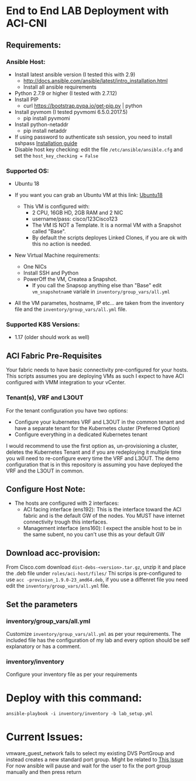 End to End LAB Deployment with ACI-CNI
======
## Requirements:
### Ansible Host:
* Install latest ansible version (I tested this with 2.9) 
  * http://docs.ansible.com/ansible/latest/intro_installation.html
  * Install all ansible requirements 
* Python 2.7.9 or higher (I tested with 2.7.12)
* Install PIP
  * curl https://bootstrap.pypa.io/get-pip.py | python
* Install pyvmom (I tested pyvmomi 6.5.0.2017.5)
  * pip install pyvmomi
* Install python-netaddr
  * pip install netaddr
* If using password to authenticate ssh session, you need to install sshpass [Installation guide](https://gist.github.com/arunoda/7790979)
* Disable host key checking:  edit the file `/etc/ansible/ansible.cfg` and set the `host_key_checking = False`
### Supported OS:
* Ubuntu 18

* If you want you can grab an Ubuntu VM at this link: [Ubuntu18](https://cisco.box.com/s/gj02ex4indch1mb7v6994cth44f76hy2)
  * This VM is configured with:
    * 2 CPU, 16GB HD, 2GB RAM and 2 NIC
    * username/pass: cisco/123Cisco123
    * The VM IS NOT a Template. It is a normal VM with a Snapshot called "Base".
    * By default the scripts deployes Linked Clones, if you are ok with this no action is needed. 

* New Virtual Machine requirements:
  * One NICs
  * Install SSH and Python
  * PowerOff the VM, Createa a Snapshot.
    * If you call the Snapsop anything else than "Base" edit `vm_snapshotnam`e variale in `inventory/group_vars/all.yml`

* All the VM parametes, hostname, IP etc... are taken from the inventory file and the `inventory/group_vars/all.yml` file.
### Supported K8S Versions:
* 1.17 (older should work as well)

## ACI Fabric Pre-Requisites
Your fabric needs to have basic connectivity pre-configured for your hosts. 
This scripts assumes you are deploying VMs as such I expect to have ACI configured with VMM integration to your vCenter. 

### Tenant(s), VRF and L3OUT
For the tenant configuration you have two options:
* Configure your kubernetes VRF and L3OUT in the common tenant and have a separate tenant for the Kubernetes cluster (Preferred Option)
* Configure everything in a dedicated Kubernetes tenant

I would recommend to use the first option as, un-provisioning a cluster, deletes the Kubernetes Tenant and if you are redeploying it multiple time you will need to re-configure every time the VRF and L3OUT. 
The demo configuration that is in this repository is assuming you have deployed the VRF and the L3OUT in common.

## Configure Host Note:


* The hosts are configured with 2 interfaces:
  * ACI facing interface (ens192): This is the interface toward the ACI fabric and is the default GW of the nodes. You MUST have internet connectivity trough this interfaces.
  * Management interface (ens160): I expect the ansible host to be in the same subent, no you can't use this as your default GW


## Download acc-provision:
From Cisco.com download `dist-debs-<version>.tar.gz`, unzip it and place the .deb file under `roles/aci-host/files/`
Thi scrips is pre-configured to use `acc -provision_1.9.0-23_amd64.deb`, if you use a diffenret file you need edit the `inventory/group_vars/all.yml` file.

## Set the parameters 
### inventory/group_vars/all.yml
Customize `inventory/group_vars/all.yml` as per your requirements. 
The included file has the configuration of my lab and every option should be self explanatory or has a comment. 

### inventory/inventory

Configure your inventory file as per your requirements 

# Deploy with this command:
`ansible-playbook -i inventory/inventory -b lab_setup.yml`

# Current Issues:
vmware_guest_network fails to select my existing DVS PortGroup and instead creates a new standard port group. Might be related to [This Issue](https://github.com/ansible/ansible/pull/65994)
For now ansible will pause and wait for the user to fix the port group manually and then press return
